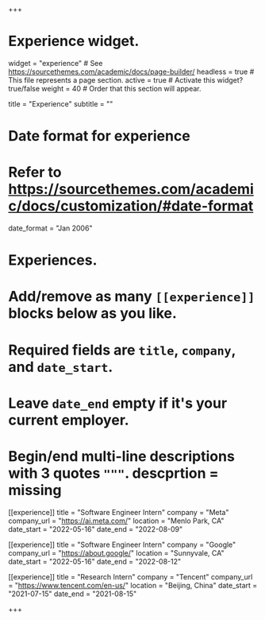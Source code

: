 +++
# Experience widget.
widget = "experience"  # See https://sourcethemes.com/academic/docs/page-builder/
headless = true  # This file represents a page section.
active = true  # Activate this widget? true/false
weight = 40  # Order that this section will appear.

title = "Experience"
subtitle = ""

# Date format for experience
#   Refer to https://sourcethemes.com/academic/docs/customization/#date-format
date_format = "Jan 2006"

# Experiences.
#   Add/remove as many `[[experience]]` blocks below as you like.
#   Required fields are `title`, `company`, and `date_start`.
#   Leave `date_end` empty if it's your current employer.
#   Begin/end multi-line descriptions with 3 quotes `"""`. descprtion = missing

[[experience]]
  title = "Software Engineer Intern"
  company = "Meta"
  company_url = "https://ai.meta.com/"
  location = "Menlo Park, CA"
  date_start = "2022-05-16"
  date_end = "2022-08-09" 

[[experience]]
  title = "Software Engineer Intern"
  company = "Google"
  company_url = "https://about.google/"
  location = "Sunnyvale, CA"
  date_start = "2022-05-16"
  date_end = "2022-08-12" 

[[experience]]
  title = "Research Intern"
  company = "Tencent"
  company_url = "https://www.tencent.com/en-us/"
  location = "Beijing, China"
  date_start = "2021-07-15"
  date_end = "2021-08-15"
  
+++
